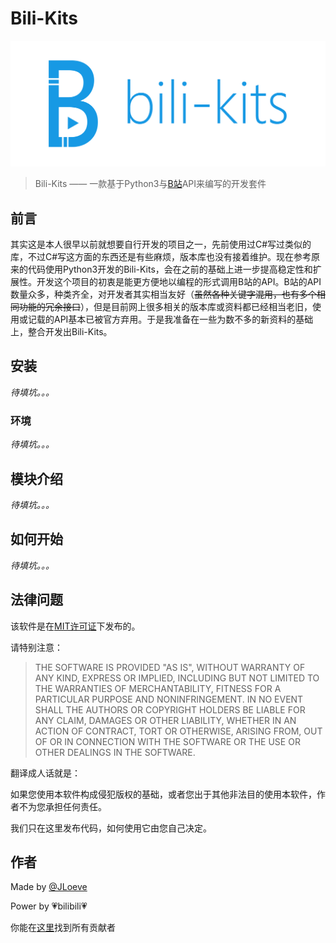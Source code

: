 # Bili-Kits

![logo](https://github.com/LonelySteve/Bili-Kits/blob/master/docs/img/logo.png?raw=true)

> Bili-Kits —— 一款基于Python3与[B站](https://www.bilibili.com)API来编写的开发套件

## 前言

其实这是本人很早以前就想要自行开发的项目之一，先前使用过C#写过类似的库，不过C#写这方面的东西还是有些麻烦，版本库也没有接着维护。现在参考原来的代码使用Python3开发的Bili-Kits，会在之前的基础上进一步提高稳定性和扩展性。开发这个项目的初衷是能更方便地以编程的形式调用B站的API。B站的API数量众多，种类齐全，对开发者其实相当友好（~~虽然各种关键字混用，也有多个相同功能的冗余接口~~），但是目前网上很多相关的版本库或资料都已经相当老旧，使用或记载的API基本已被官方弃用。于是我准备在一些为数不多的新资料的基础上，整合开发出Bili-Kits。

## 安装

_待填坑。。。_

### 环境

_待填坑。。。_

## 模块介绍

_待填坑。。。_

## 如何开始

_待填坑。。。_

## 法律问题

该软件是在[MIT许可证](https://github.com/LonelySteve/Bili-Kits/blob/master/LICENSE)下发布的。

请特别注意：

>THE SOFTWARE IS PROVIDED "AS IS", WITHOUT WARRANTY OF ANY KIND, EXPRESS OR IMPLIED, INCLUDING BUT NOT LIMITED TO THE WARRANTIES OF MERCHANTABILITY, FITNESS FOR A PARTICULAR PURPOSE AND NONINFRINGEMENT. IN NO EVENT SHALL THE AUTHORS OR COPYRIGHT HOLDERS BE LIABLE FOR ANY CLAIM, DAMAGES OR OTHER LIABILITY, WHETHER IN AN ACTION OF CONTRACT, TORT OR OTHERWISE, ARISING FROM, OUT OF OR IN CONNECTION WITH THE SOFTWARE OR THE USE OR OTHER DEALINGS IN THE SOFTWARE.

翻译成人话就是：

如果您使用本软件构成侵犯版权的基础，或者您出于其他非法目的使用本软件，作者不为您承担任何责任。

我们只在这里发布代码，如何使用它由您自己决定。

## 作者

Made by [@JLoeve](https://github.com/LonelySteve)

Power by 💗bilibili💗

你能在[这里](https://github.com/LonelySteve/Bili-Kits/graphs/contributors)找到所有贡献者